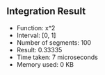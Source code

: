 
## Integration Result
- Function: x^2
- Interval: [0, 1]
- Number of segments: 100
- Result: 0.33335
- Time taken: 7 microseconds
- Memory used: 0 KB

